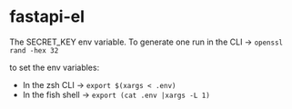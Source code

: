 # fastapi-el

The SECRET_KEY env variable.
To generate one run in the CLI -> `openssl rand -hex 32`

to set the env variables:
* In the zsh CLI -> `export $(xargs < .env)`
* In the fish shell -> `export (cat .env |xargs -L 1)`

